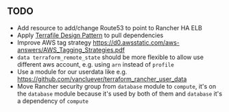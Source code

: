 ## TODO

- Add resource to add/change Route53 to point to Rancher HA ELB
- Apply [Terrafile Design Pattern](http://bensnape.com/2016/01/14/terraform-design-patterns-the-terrafile/) to pull dependencies
- Improve AWS tag strategy https://d0.awsstatic.com/aws-answers/AWS_Tagging_Strategies.pdf
- `data terraform_remote_state` should be more flexible to allow use different aws account, e.g. using `arn` instead of `profile`
- Use a module for our userdata like e.g. https://github.com/vancluever/terraform_rancher_user_data
- Move Rancher security group from `database` module to `compute`, it's on the `database` module because it's used by both of them and `database` it's a dependency of `compute`

